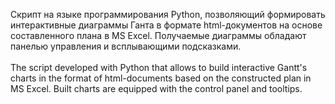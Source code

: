 Скрипт на языке программирования Python, позволяющий формировать интерактивные диаграммы Ганта в формате html-документов на основе составленного плана в MS Excel. Получаемые диаграммы обладают панелью управления и всплывающими подсказками. 
</br> 
</br> 
The script developed with Python that allows to build interactive Gantt's charts in the format of html-documents based on the constructed plan in MS Excel. Built charts are equipped with the control panel and tooltips.
